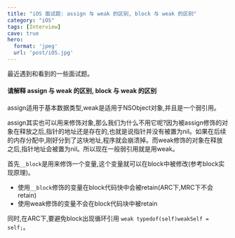 ```yaml
---
title: "iOS 面试题: assign 与 weak 的区别, block 与 weak 的区别"
category: "iOS"
tags: [Interview]
cave: true
hero:
  format: 'jpeg'
  url: 'post/iOS.jpg'
---
```

最近遇到和看到的一些面试题。

#### 请解释 assign 与 weak 的区别, block 与 weak 的区别

assign适用于基本数据类型,weak是适用于NSObject对象,并且是一个弱引用。

assign其实也可以用来修饰对象,那么我们为什么不用它呢?因为被assign修饰的对象在释放之后,指针的地址还是存在的,也就是说指针并没有被置为nil。如果在后续的内存分配中,刚好分到了这块地址,程序就会崩溃掉。而weak修饰的对象在释放之后,指针地址会被置为nil。所以现在一般弱引用就是用weak。

首先`__block`是用来修饰一个变量,这个变量就可以在block中被修改(参考block实现原理)。

* 使用`__block`修饰的变量在block代码快中会被retain(ARC下,MRC下不会retain)
* 使用weak修饰的变量不会在block代码块中被retain

同时,在ARC下,要避免block出现循环引用 `weak typedof(self)weakSelf = self;`。
